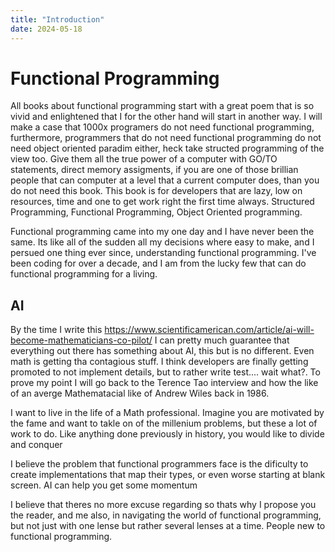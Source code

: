 ```yaml
---
title: "Introduction"
date: 2024-05-18
---
```


# Functional Programming

All books about functional programming start with a great poem that is so vivid and enlightened that 
I for the other hand will start in another way. I will make a case that 1000x programers do not need functional programming,
furthermore, programmers that do not need functional programming do not need object oriented paradim either, heck take structed programming of the view too. Give them all the true power of a computer with GO/TO statements, direct memory assigments, if you are one of those brillian people that can computer at a level that a current computer does, than you do not need this book. This book is for developers that are lazy, low on resources, time and one to get work right the first time always. 
Structured Programming, Functional Programming, Object Oriented programming. 

Functional programming came into my one day and I have never been the same. Its like all of the sudden all my decisions where easy to make, and I persued one thing ever since, understanding functional programming.
I've been coding for over a decade, and I am from the lucky few that can do functional programming for a living.


## AI 

By the time I write this https://www.scientificamerican.com/article/ai-will-become-mathematicians-co-pilot/
I can pretty much guarantee that everything out there has something about AI, this but is no different. 
Even math is getting tha contagious stuff. I think developers are finally getting promoted to not implement details, but to rather write test.... wait what?. To prove my point I will go back to the Terence Tao interview and how the like of an averge Mathematacial like of Andrew Wiles back in 1986. 

I want to live in the life of a Math professional. Imagine you are motivated by the fame and want to takle on of the millenium problems, but these a lot of work to do. Like anything done previously in history, you would like to divide and conquer 

I believe the problem that functional programmers face is the dificulty to create implementations that map their types, or even worse starting at blank screen. AI can help you get some momentum 


I believe that theres no more excuse regarding so thats why I propose you the reader, and me also, in navigating the world of functional programming, but not just with one lense but rather several lenses at a time. People new to functional programming.

